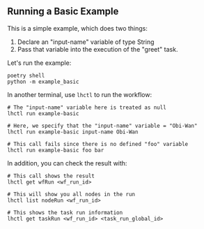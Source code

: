 ## Running a Basic Example

This is a simple example, which does two things:

1. Declare an "input-name" variable of type String
2. Pass that variable into the execution of the "greet" task.

Let's run the example:

```
poetry shell
python -m example_basic
```

In another terminal, use `lhctl` to run the workflow:

```
# The "input-name" variable here is treated as null
lhctl run example-basic

# Here, we specify that the "input-name" variable = "Obi-Wan"
lhctl run example-basic input-name Obi-Wan

# This call fails since there is no defined "foo" variable
lhctl run example-basic foo bar
```

In addition, you can check the result with:

```
# This call shows the result
lhctl get wfRun <wf_run_id>

# This will show you all nodes in the run
lhctl list nodeRun <wf_run_id>

# This shows the task run information
lhctl get taskRun <wf_run_id> <task_run_global_id>
```
